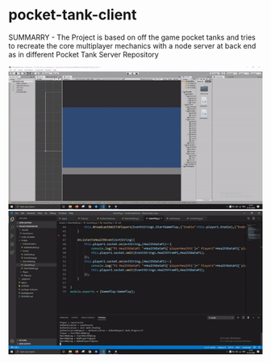 # pocket-tank-client
SUMMARRY -
The Project is based on off the game pocket tanks and tries to recreate the core multiplayer mechanics with a node server at back end as
in different Pocket Tank Server Repository

![](PocketTanks.gif)
![](PocketTanks2.gif)
